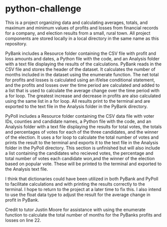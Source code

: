 # python-challenge
This is a project organizing data and calculating averages, totals, and maximum and minimum values of profits and losses from financial records for a company, and election results from a small, rural town.  All project components are stored locally in a local directory in the same name as this repository.

PyBank includes a Resource folder containing the CSV file with profit and loss amounts and dates, a Python file with the code, and an Analysis folder with a text file displaying the results of the calculations.  PyBank reads in the CSV file and stores the header of the dataset.  It calculates the number of months included in the dataset using the enumerate function.  The net total for profits and losses is calculated using an if/else conditional statement, and the profits and losses over the time period are calculated and added to a list that is used to calculate the average change over the time period with a for loop.  The greatest increase and decrease in profits are also calculated using the same list in a for loop.  All results print to the terminal and are exported to the text file in the Analysis folder in the PyBank directory.

PyPoll includes a Resource folder containing the CSV data file with voter IDs, counties and candidate names, a Python file with the code, and an Analysis folder with a text file displaying the results for total votes, the totals and percentages of votes for each of the three candidates, and the winner of the election. It uses a for loop to calculate the total number of votes and prints the result to the terminal and exports it to the text file in the Analysis folder in the PyPoll directory.  This section is unfinished but will also include a list containing the candidates who recieved votes, the percentage and total number of votes each candidate won,and the winner of the election based on popular vote.  These will be printed to the terminal and exported to the Analysis text file.

I think that dictionaries could have been utilized in both PyBank and PyPoll to facilitate calculations and with printing the results correctly to the terminal.  I hope to return to the project at a later time to fix this.  I also intend to use the float data type to adjust the result for the average change in profit in PyBank.

Credit to tutor Justin Moore for assistance with using the enumerate function to calculate the total number of months for the PyBanks profits and losses on line 22.
